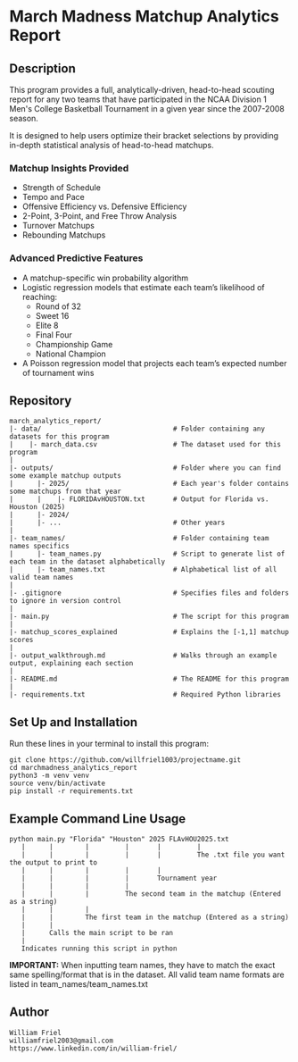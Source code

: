 # March Madness Matchup Analytics Report

## Description

This program provides a full, analytically-driven, head-to-head scouting report for any two teams that have participated in the NCAA Division 1 Men's College Basketball Tournament in a given year since the 2007-2008 season. 

It is designed to help users optimize their bracket selections by providing in-depth statistical analysis of head-to-head matchups.

### Matchup Insights Provided

- Strength of Schedule
- Tempo and Pace
- Offensive Efficiency vs. Defensive Efficiency
- 2-Point, 3-Point, and Free Throw Analysis
- Turnover Matchups
- Rebounding Matchups

### Advanced Predictive Features

- A matchup-specific win probability algorithm
- Logistic regression models that estimate each team’s likelihood of reaching:
  - Round of 32
  - Sweet 16
  - Elite 8
  - Final Four
  - Championship Game
  - National Champion
- A Poisson regression model that projects each team’s expected number of tournament wins

## Repository

```
march_analytics_report/
|- data/                                 # Folder containing any datasets for this program
|    |- march_data.csv                   # The dataset used for this program
|
|- outputs/                              # Folder where you can find some example matchup outputs
|      |- 2025/                          # Each year's folder contains some matchups from that year
|      |    |- FLORIDAvHOUSTON.txt       # Output for Florida vs. Houston (2025)
|      |- 2024/
|      |- ...                            # Other years
|
|- team_names/                           # Folder containing team names specifics
|      |- team_names.py                  # Script to generate list of each team in the dataset alphabetically
|      |- team_names.txt                 # Alphabetical list of all valid team names
|
|- .gitignore                            # Specifies files and folders to ignore in version control
|
|- main.py                               # The script for this program
|
|- matchup_scores_explained              # Explains the [-1,1] matchup scores
|
|- output_walkthrough.md                 # Walks through an example output, explaining each section
|
|- README.md                             # The README for this program
|
|- requirements.txt                      # Required Python libraries

```
## Set Up and Installation

Run these lines in your terminal to install this program:
```
git clone https://github.com/willfriel1003/projectname.git
cd marchmadness_analytics_report
python3 -m venv venv
source venv/bin/activate
pip install -r requirements.txt
```
## Example Command Line Usage
```
python main.py "Florida" "Houston" 2025 FLAvHOU2025.txt
   |      |        |         |       |         |
   |      |        |         |       |         The .txt file you want the output to print to
   |      |        |         |       |
   |      |        |         |       Tournament year
   |      |        |         |
   |      |        |         The second team in the matchup (Entered as a string)
   |      |        |
   |      |        The first team in the matchup (Entered as a string)
   |      |
   |      Calls the main script to be ran
   |
   Indicates running this script in python
```   
**IMPORTANT:** When inputting team names, they have to match the exact same spelling/format that is in the dataset. All valid team name formats are listed in team_names/team_names.txt

## Author
```
William Friel
williamfriel2003@gmail.com
https://www.linkedin.com/in/william-friel/
```